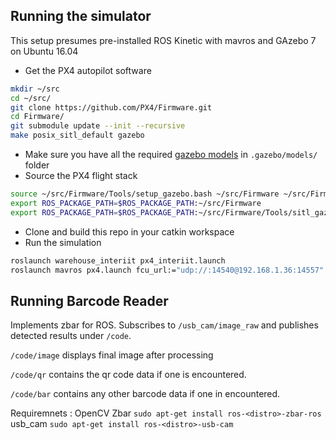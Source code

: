 ## Running the simulator

This setup presumes pre-installed ROS Kinetic with mavros and GAzebo 7 on Ubuntu 16.04

- Get the PX4 autopilot software
```bash
mkdir ~/src
cd ~/src/
git clone https://github.com/PX4/Firmware.git
cd Firmware/
git submodule update --init --recursive
make posix_sitl_default gazebo
```
- Make sure you have all the required [gazebo models](http://machineawakening.blogspot.in/2015/05/how-to-download-all-gazebo-models.html) in ```.gazebo/models/``` folder
- Source the PX4 flight stack
```bash
source ~/src/Firmware/Tools/setup_gazebo.bash ~/src/Firmware ~/src/Firmware/build/posix_sitl_default
export ROS_PACKAGE_PATH=$ROS_PACKAGE_PATH:~/src/Firmware
export ROS_PACKAGE_PATH=$ROS_PACKAGE_PATH:~/src/Firmware/Tools/sitl_gazebo
```
- Clone and build this repo in your catkin workspace
- Run the simulation
```bash
roslaunch warehouse_interiit px4_interiit.launch
roslaunch mavros px4.launch fcu_url:="udp://:14540@192.168.1.36:14557"
```

## Running Barcode Reader

Implements zbar for ROS. Subscribes to ```/usb_cam/image_raw``` and publishes detected results under `/code`.

```/code/image``` displays final image after processing

```/code/qr``` contains the qr code data if one is encountered.

```/code/bar``` contains any other barcode data if one in encountered.

Requiremnets :
OpenCV
Zbar   ```sudo apt-get install ros-<distro>-zbar-ros``` 
usb_cam    ```sudo apt-get install ros-<distro>-usb-cam ```
